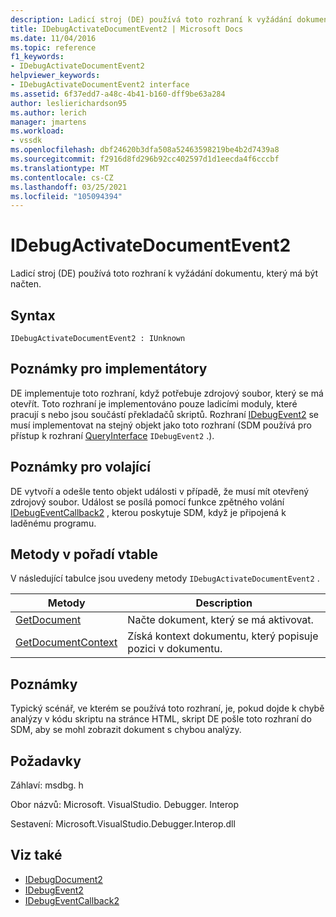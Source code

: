 ```yaml
---
description: Ladicí stroj (DE) používá toto rozhraní k vyžádání dokumentu, který má být načten.
title: IDebugActivateDocumentEvent2 | Microsoft Docs
ms.date: 11/04/2016
ms.topic: reference
f1_keywords:
- IDebugActivateDocumentEvent2
helpviewer_keywords:
- IDebugActivateDocumentEvent2 interface
ms.assetid: 6f37edd7-a48c-4b41-b160-dff9be63a284
author: leslierichardson95
ms.author: lerich
manager: jmartens
ms.workload:
- vssdk
ms.openlocfilehash: dbf24620b3dfa508a52463598219be4b2d7439a8
ms.sourcegitcommit: f2916d8fd296b92cc402597d1d1eecda4f6cccbf
ms.translationtype: MT
ms.contentlocale: cs-CZ
ms.lasthandoff: 03/25/2021
ms.locfileid: "105094394"
---
```

# <a name="idebugactivatedocumentevent2"></a>IDebugActivateDocumentEvent2
Ladicí stroj (DE) používá toto rozhraní k vyžádání dokumentu, který má být načten.

## <a name="syntax"></a>Syntax

```
IDebugActivateDocumentEvent2 : IUnknown
```

## <a name="notes-for-implementers"></a>Poznámky pro implementátory
 DE implementuje toto rozhraní, když potřebuje zdrojový soubor, který se má otevřít. Toto rozhraní je implementováno pouze ladicími moduly, které pracují s nebo jsou součástí překladačů skriptů. Rozhraní [IDebugEvent2](../../../extensibility/debugger/reference/idebugevent2.md) se musí implementovat na stejný objekt jako toto rozhraní (SDM používá pro přístup k rozhraní [QueryInterface](/cpp/atl/queryinterface) `IDebugEvent2` .).

## <a name="notes-for-callers"></a>Poznámky pro volající
 DE vytvoří a odešle tento objekt události v případě, že musí mít otevřený zdrojový soubor. Událost se posílá pomocí funkce zpětného volání [IDebugEventCallback2](../../../extensibility/debugger/reference/idebugeventcallback2.md) , kterou poskytuje SDM, když je připojená k laděnému programu.

## <a name="methods-in-vtable-order"></a>Metody v pořadí vtable
 V následující tabulce jsou uvedeny metody `IDebugActivateDocumentEvent2` .

|Metody|Description|
|-------------|-----------------|
|[GetDocument](../../../extensibility/debugger/reference/idebugactivatedocumentevent2-getdocument.md)|Načte dokument, který se má aktivovat.|
|[GetDocumentContext](../../../extensibility/debugger/reference/idebugactivatedocumentevent2-getdocumentcontext.md)|Získá kontext dokumentu, který popisuje pozici v dokumentu.|

## <a name="remarks"></a>Poznámky
 Typický scénář, ve kterém se používá toto rozhraní, je, pokud dojde k chybě analýzy v kódu skriptu na stránce HTML, skript DE pošle toto rozhraní do SDM, aby se mohl zobrazit dokument s chybou analýzy.

## <a name="requirements"></a>Požadavky
 Záhlaví: msdbg. h

 Obor názvů: Microsoft. VisualStudio. Debugger. Interop

 Sestavení: Microsoft.VisualStudio.Debugger.Interop.dll

## <a name="see-also"></a>Viz také
- [IDebugDocument2](../../../extensibility/debugger/reference/idebugdocument2.md)
- [IDebugEvent2](../../../extensibility/debugger/reference/idebugevent2.md)
- [IDebugEventCallback2](../../../extensibility/debugger/reference/idebugeventcallback2.md)
